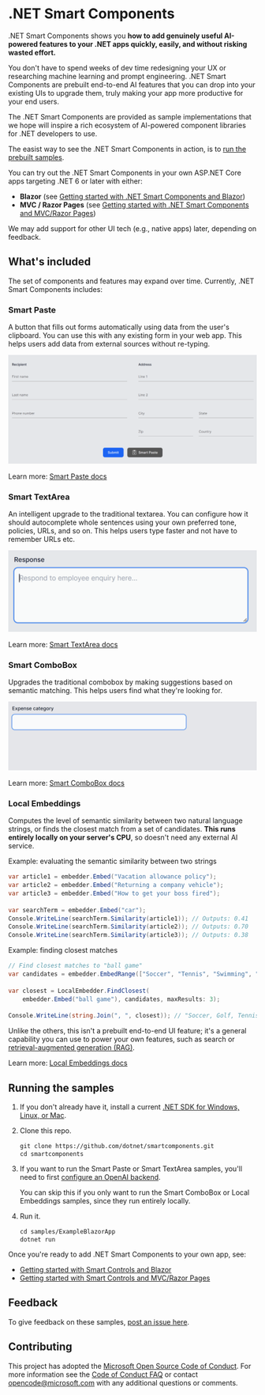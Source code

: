 # .NET Smart Components

.NET Smart Components shows you **how to add genuinely useful AI-powered features to your .NET apps quickly, easily, and without risking wasted effort.**

You don't have to spend weeks of dev time redesigning your UX or researching machine learning and prompt engineering. .NET Smart Components are prebuilt end-to-end AI features that you can drop into your existing UIs to upgrade them, truly making your app more productive for your end users.

The .NET Smart Components are provided as sample implementations that we hope will inspire a rich ecosystem of AI-powered component libraries for .NET developers to use.

The easist way to see the .NET Smart Components in action, is to [run the prebuilt samples](#running-the-samples).

You can try out the .NET Smart Components in your own ASP.NET Core apps targeting .NET 6 or later with either:

* **Blazor** (see [Getting started with .NET Smart Components and Blazor](docs/getting-started-blazor.md))
* **MVC / Razor Pages** (see [Getting started with .NET Smart Components and MVC/Razor Pages](docs/getting-started-mvc-razor-pages.md))

We may add support for other UI tech (e.g., native apps) later, depending on feedback.

## What's included

The set of components and features may expand over time. Currently, .NET Smart Components includes:

### Smart Paste

A button that fills out forms automatically using data from the user's clipboard. You can use this with any existing form in your web app. This helps users add data from external sources without re-typing.

![Screen capture of Smart Paste feature](docs/images/smart-paste-address.gif)

Learn more: [Smart Paste docs](docs/smart-paste.md)

### Smart TextArea

An intelligent upgrade to the traditional textarea. You can configure how it should autocomplete whole sentences using your own preferred tone, policies, URLs, and so on. This helps users type faster and not have to remember URLs etc.

![Screen capture of Smart TextArea feature](docs/images/smart-textarea-hr.gif)

Learn more: [Smart TextArea docs](docs/smart-textarea.md)

### Smart ComboBox

Upgrades the traditional combobox by making suggestions based on semantic matching. This helps users find what they're looking for.

![Screen capture of Smart ComboBox feature](docs/images/smart-combobox-expenses.gif)

Learn more: [Smart ComboBox docs](docs/smart-combobox.md)

### Local Embeddings

Computes the level of semantic similarity between two natural language strings, or finds the closest match from a set of candidates. **This runs entirely locally on your server's CPU**, so doesn't need any external AI service.

Example: evaluating the semantic similarity between two strings

```csharp
var article1 = embedder.Embed("Vacation allowance policy");
var article2 = embedder.Embed("Returning a company vehicle");
var article3 = embedder.Embed("How to get your boss fired");

var searchTerm = embedder.Embed("car");
Console.WriteLine(searchTerm.Similarity(article1)); // Outputs: 0.41
Console.WriteLine(searchTerm.Similarity(article2)); // Outputs: 0.70
Console.WriteLine(searchTerm.Similarity(article3)); // Outputs: 0.38
```

Example: finding closest matches

```csharp
// Find closest matches to "ball game"
var candidates = embedder.EmbedRange(["Soccer", "Tennis", "Swimming", "Horse riding", "Golf", "Gymnastics"]);

var closest = LocalEmbedder.FindClosest(
    embedder.Embed("ball game"), candidates, maxResults: 3);

Console.WriteLine(string.Join(", ", closest)); // "Soccer, Golf, Tennis"
```

Unlike the others, this isn't a prebuilt end-to-end UI feature; it's a general capability you can use to power your own features, such as search or [retrieval-augmented generation (RAG)](https://en.wikipedia.org/wiki/Prompt_engineering#Retrieval-augmented_generation).

Learn more: [Local Embeddings docs](docs/local-embeddings.md)

## Running the samples

1. If you don't already have it, install a current [.NET SDK for Windows, Linux, or Mac](https://dotnet.microsoft.com/download).

1. Clone this repo.

    ```console
    git clone https://github.com/dotnet/smartcomponents.git
    cd smartcomponents
    ```

1. If you want to run the Smart Paste or Smart TextArea samples, you'll need to first [configure an OpenAI backend](docs/configure-openai-backend.md).

    You can skip this if you only want to run the Smart ComboBox or Local Embeddings samples, since they run entirely locally.

1. Run it.

    ```console
    cd samples/ExampleBlazorApp
    dotnet run
    ```

Once you're ready to add .NET Smart Components to your own app, see:

* [Getting started with Smart Controls and Blazor](docs/getting-started-blazor.md)
* [Getting started with Smart Controls and MVC/Razor Pages](docs/getting-started-mvc-razor-pages.md)

## Feedback

To give feedback on these samples, [post an issue here](https://github.com/dotnet/smartcomponents/issues).

## Contributing

This project has adopted the [Microsoft Open Source Code of Conduct](https://opensource.microsoft.com/codeofconduct/). For more information see the [Code of Conduct FAQ](https://opensource.microsoft.com/codeofconduct/faq/) or contact [opencode@microsoft.com](mailto:opencode@microsoft.com) with any additional questions or comments.
